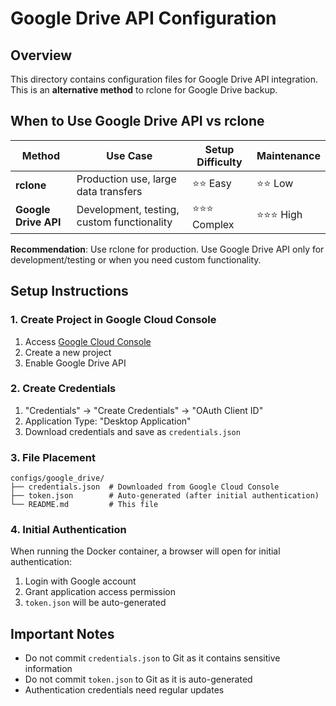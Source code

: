 # Google Drive API Configuration

## Overview

This directory contains configuration files for Google Drive API integration. This is an **alternative method** to rclone for Google Drive backup.

## When to Use Google Drive API vs rclone

| Method | Use Case | Setup Difficulty | Maintenance |
|--------|----------|------------------|-------------|
| **rclone** | Production use, large data transfers | ⭐⭐ Easy | ⭐⭐ Low |
| **Google Drive API** | Development, testing, custom functionality | ⭐⭐⭐ Complex | ⭐⭐⭐ High |

**Recommendation**: Use rclone for production. Use Google Drive API only for development/testing or when you need custom functionality.

## Setup Instructions

### 1. Create Project in Google Cloud Console
1. Access [Google Cloud Console](https://console.cloud.google.com/)
2. Create a new project
3. Enable Google Drive API

### 2. Create Credentials
1. "Credentials" → "Create Credentials" → "OAuth Client ID"
2. Application Type: "Desktop Application"
3. Download credentials and save as `credentials.json`

### 3. File Placement
```
configs/google_drive/
├── credentials.json  # Downloaded from Google Cloud Console
├── token.json        # Auto-generated (after initial authentication)
└── README.md         # This file
```

### 4. Initial Authentication
When running the Docker container, a browser will open for initial authentication:
1. Login with Google account
2. Grant application access permission
3. `token.json` will be auto-generated

## Important Notes
- Do not commit `credentials.json` to Git as it contains sensitive information
- Do not commit `token.json` to Git as it is auto-generated
- Authentication credentials need regular updates
